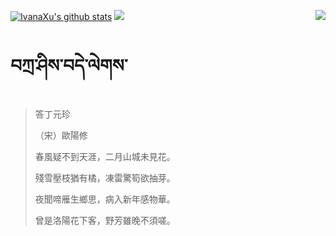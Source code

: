 [![IvanaXu's github stats](https://github-readme-stats.vercel.app/api?username=IvanaXu&show_icons=true&theme=vue-dark)](https://github.com/anuraghazra/github-readme-stats)
<img align="right" src="https://github-readme-stats.vercel.app/api/top-langs/?username=IvanaXu&langs_count=7&theme=graywhite" />
<img src="https://github-readme-stats.vercel.app/api/wakatime?username=IvanaXu&layout=compact&langs_count=6&theme=vue-dark&custom_title=ProgrammingTimes/Since-Jul.29.2021" />
# བཀྲ་ཤིས་བདེ་ལེགས་
> 答丁元珍
> 
> （宋）歐陽修
> 
> 春風疑不到天涯，二月山城未見花。
> 
> 殘雪壓枝猶有橘，凍雷驚筍欲抽芽。
> 
> 夜聞啼雁生鄉思，病入新年感物華。
> 
> 曾是洛陽花下客，野芳雖晚不須嗟。
>